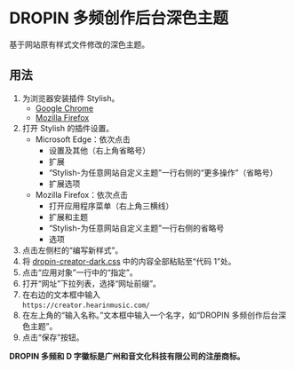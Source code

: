 # DROPIN 多频创作后台深色主题

基于网站原有样式文件修改的深色主题。

## 用法
1. 为浏览器安装插件 Stylish。
    - [Google Chrome](https://chrome.google.com/webstore/detail/fjnbnpbmkenffdnngjfgmeleoegfcffe)
    - [Mozilla Firefox](https://addons.mozilla.org/zh-CN/firefox/addon/stylish)
1. 打开 Stylish 的插件设置。
    - Microsoft Edge：依次点击
        - 设置及其他（右上角省略号）
        - 扩展
        - “Stylish-为任意网站自定义主题”一行右侧的“更多操作”（省略号）
        - 扩展选项
    - Mozilla Firefox：依次点击
        - 打开应用程序菜单（右上角三横线）
        - 扩展和主题
        - “Stylish-为任意网站自定义主题”一行右侧的省略号
        - 选项
1. 点击左侧栏的“编写新样式”。
1. 将 [dropin-creator-dark.css](./dropin-creator-dark.css) 中的内容全部粘贴至“代码 1”处。
1. 点击“应用对象”一行中的“指定”。
1. 打开“网址”下拉列表，选择“网址前缀”。
1. 在右边的文本框中输入  
    `https://creator.hearinmusic.com/`
1. 在左上角的“输入名称。”文本框中输入一个名字，如“DROPIN 多频创作后台深色主题”。
1. 点击“保存”按钮。

**DROPIN 多频和 D 字徽标是广州和音文化科技有限公司的注册商标。**